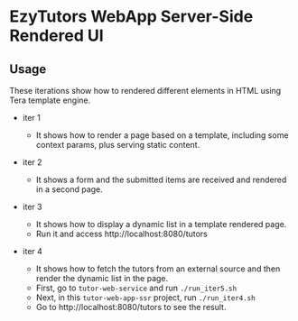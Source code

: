 # EzyTutors WebApp Server-Side Rendered UI

## Usage

These iterations show how to rendered different elements in HTML using Tera template engine.

- iter 1

  - It shows how to render a page based on a template, including some context params, plus serving static content.

- iter 2

  - It shows a form and the submitted items are received and rendered in a second page.

- iter 3

  - It shows how to display a dynamic list in a template rendered page.
  - Run it and access http://localhost:8080/tutors

- iter 4
  - It shows how to fetch the tutors from an external source and then render the dynamic list in the page.
  - First, go to `tutor-web-service` and run `./run_iter5.sh`
  - Next, in this `tutor-web-app-ssr` project, run `./run_iter4.sh`
  - Go to http://localhost:8080/tutors to see the result.
